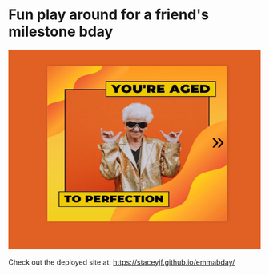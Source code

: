 # Fun play around for a friend's milestone bday

<div align="center">

  <img src="./img/preview.png" width="700" height="400">

</div>

Check out the deployed site at: https://staceyjf.github.io/emmabday/


